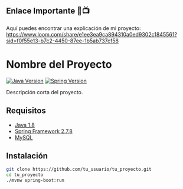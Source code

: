 ## Enlace Importante 🚀📺
Aquí puedes encontrar una explicación de mi proyecto:
https://www.loom.com/share/e1ee3ea9ca894310a0ed9302c1845561?sid=f0f55e13-b7c2-4450-87ee-1b5ab737cf58



# Nombre del Proyecto

[![Java Version](https://img.shields.io/badge/Java-1.8-blue.svg)](https://www.oracle.com/java/)
[![Spring Version](https://img.shields.io/badge/Spring-2.7.8-green.svg)](https://spring.io/projects/spring-framework)

Descripción corta del proyecto.

## Requisitos

- [Java 1.8](https://www.oracle.com/java/)
- [Spring Framework 2.7.8](https://spring.io/projects/spring-framework)
- [MySQL](https://www.mysql.com/)

## Instalación

```bash
git clone https://github.com/tu_usuario/tu_proyecto.git
cd tu_proyecto
./mvnw spring-boot:run
